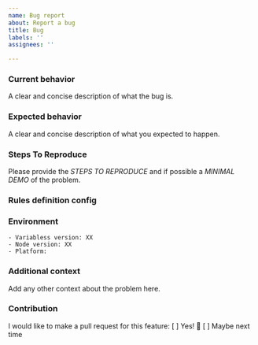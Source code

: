 ```yaml
---
name: Bug report
about: Report a bug
title: Bug
labels: ''
assignees: ''

---
```


### Current behavior
A clear and concise description of what the bug is.

### Expected behavior
A clear and concise description of what you expected to happen.

### Steps To Reproduce
Please provide the _STEPS TO REPRODUCE_ and if possible a _MINIMAL DEMO_ of the problem.

### Rules definition config
<!-- Provide the rules definition if relevant to the issue -->

### Environment
<pre><code>- Variabless version: XX <!-- run `variabless -v` --> 
- Node version: XX  <!-- run `node --version` -->
- Platform:  <!-- Mac, Linux, Windows -->
</code></pre>

### Additional context
Add any other context about the problem here.

### Contribution
I would like to make a pull request for this feature:
[ ] Yes! 🚀
[ ] Maybe next time
